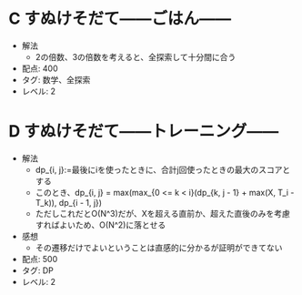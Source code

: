 # C すぬけそだて――ごはん――

- 解法
    - 2の倍数、3の倍数を考えると、全探索して十分間に合う
- 配点: 400
- タグ: 数学、全探索
- レベル: 2

# D すぬけそだて――トレーニング――

- 解法
    - dp_{i, j}:=最後にiを使ったときに、合計j回使ったときの最大のスコアとする
    - このとき、dp_{i, j} = max(max_{0 <= k < i}(dp_{k, j - 1} + max(X, T_i - T_k)), dp_{i - 1, j})
    - ただしこれだとO(N^3)だが、Xを超える直前か、超えた直後のみを考慮すればよいため、O(N^2)に落とせる
- 感想
    - その遷移だけでよいということは直感的に分かるが証明ができてない
- 配点: 500
- タグ: DP
- レベル: 2
